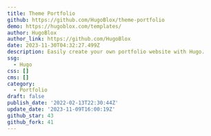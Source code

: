 ```yaml
---
title: Theme Portfolio
github: https://github.com/HugoBlox/theme-portfolio
demo: https://hugoblox.com/templates/
author: HugoBlox
author_link: https://github.com/HugoBlox
date: 2023-11-30T04:32:27.499Z
description: Easily create your own portfolio website with Hugo.
ssg:
  - Hugo
css: []
cms: []
category:
  - Portfolio
draft: false
publish_date: '2022-02-13T22:30:44Z'
update_date: '2023-11-09T16:00:19Z'
github_star: 43
github_fork: 41
---
```

